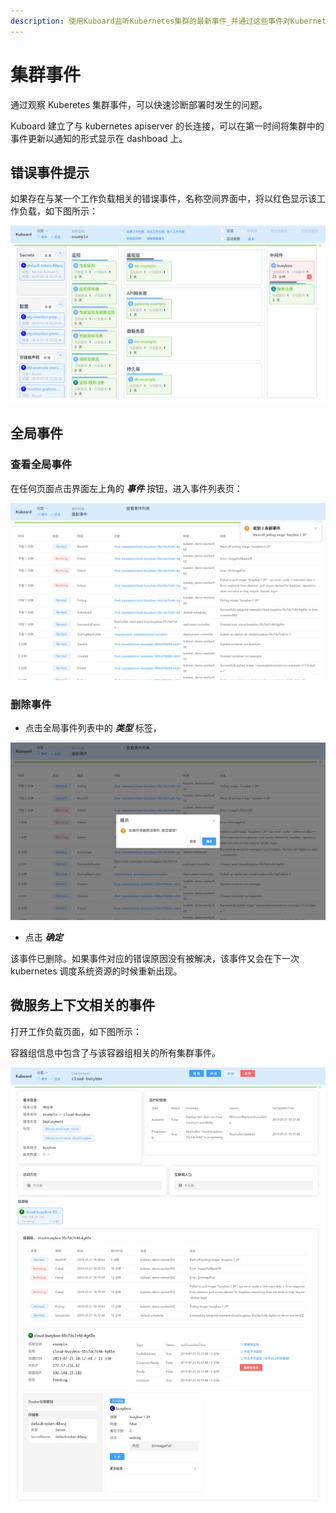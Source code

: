 ```yaml
---
description: 使用Kuboard监听Kubernetes集群的最新事件_并通过这些事件对Kubernetes运行时的问题进行诊断。
---
```


# 集群事件

通过观察 Kuberetes 集群事件，可以快速诊断部署时发生的问题。

Kuboard 建立了与 kubernetes apiserver 的长连接，可以在第一时间将集群中的事件更新以通知的形式显示在 dashboad 上。



## 错误事件提示

如果存在与某一个工作负载相关的错误事件，名称空间界面中，将以红色显示该工作负载，如下图所示：

![Kubernetes教程：在Kuboard查看错误事件提示](./events.assets/image-20190721104153954.png)



## 全局事件

### 查看全局事件

在任何页面点击界面左上角的 ***事件*** 按钮，进入事件列表页：

![Kubernetes教程：在Kuboard查看全局事件](./events.assets/image-20190721101812895.png)



### 删除事件

* 点击全局事件列表中的 ***类型*** 标签，

![Kubernetes教程：在Kuboard删除事件](./events.assets/image-20190721101954560.png)

* 点击 ***确定***

该事件已删除。如果事件对应的错误原因没有被解决，该事件又会在下一次 kubernetes 调度系统资源的时候重新出现。



## 微服务上下文相关的事件

打开工作负载页面，如下图所示：

容器组信息中包含了与该容器组相关的所有集群事件。

![Kubernetes教程：Kuboard将事件与微服务关联](./events.assets/image-20190721103324863.png)
